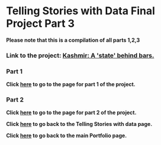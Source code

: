 # Telling Stories with Data Final Project Part 3

**Please note that this is a compilation of all parts 1,2,3**

### Link to the project: [Kashmir: A 'state' behind bars.](https://carnegiemellon.shorthandstories.com/kashmir--a--state--behind-bars/index.html)

### Part 1
**Click [here](FinalProject.md) to go to the page for part 1 of the project.**

### Part 2
**Click [here](FinalProjectPt2.md) to go to the page for part 2 of the project.**



**Click [here](TSWD.md) to go back to the Telling Stories with data page.**

**Click [here](README.md) to go back to the main Portfolio page.**


